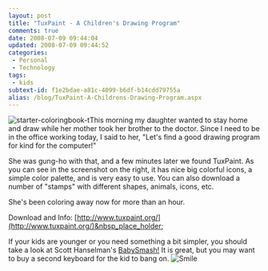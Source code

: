 ```yaml
---
layout: post
title: "TuxPaint - A Children's Drawing Program"
comments: true
date: 2008-07-09 09:44:04
updated: 2008-07-09 09:44:52
categories:
 - Personal
 - Technology
tags:
 - kids
subtext-id: f1e2bdae-a81c-4099-b6df-b14cdd79755a
alias: /blog/TuxPaint-A-Childrens-Drawing-Program.aspx
---
```



![starter-coloringbook-t](/images/blog/WindowsLiveWriter/TuxPaintAChildrensDrawingProgram_9610/starter-coloringbook-t_3.png)This morning my daughter wanted to stay home and draw while her mother took her brother to the doctor. Since I need to be in the office working today, I said to her, "Let's find a good drawing program for kind for the computer!"

She was gung-ho with that, and a few minutes later we found TuxPaint. As you can see in the screenshot on the right, it has nice big colorful icons, a simple color palette, and is very easy to use. You can also download a number of "stamps" with different shapes, animals, icons, etc.

She's been coloring away now for more than an hour.

Download and Info: [http://www.tuxpaint.org/](http://www.tuxpaint.org/)&nbsp_place_holder;

If your kids are younger or you need something a bit simpler, you should take a look at Scott Hanselman's [BabySmash!](http://www.babysmash.com/) It is great, but you may want to buy a second keyboard for the kid to bang on. ![Smile](http://messenger.msn.com/MMM2006-04-19_17.00/Resource/emoticons/regular_smile.gif)
